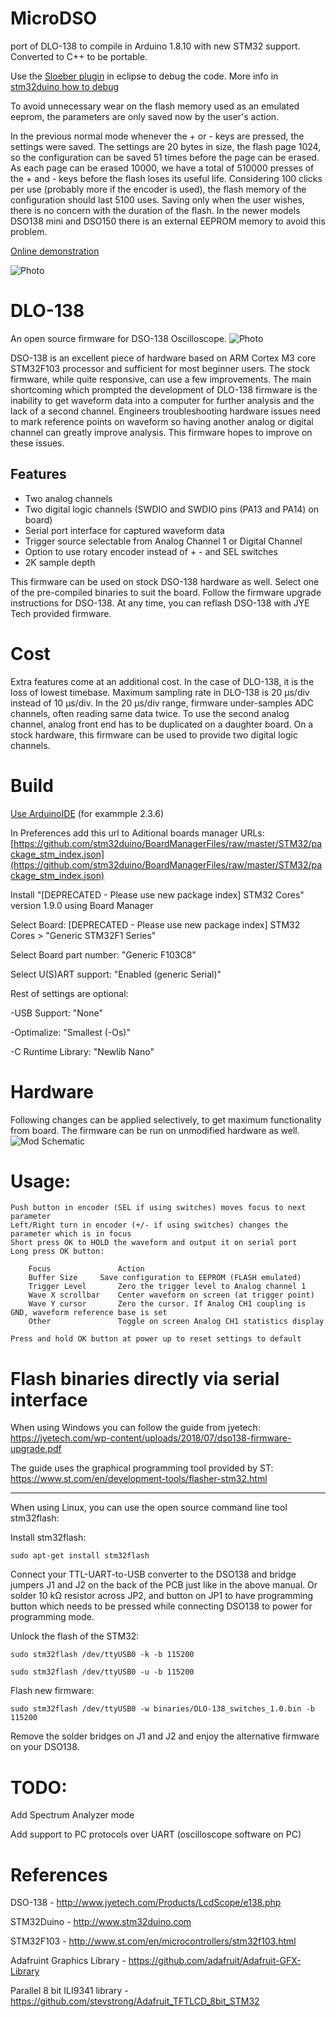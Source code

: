 # MicroDSO

port of DLO-138 to compile in Arduino 1.8.10 with new STM32 support. Converted to C++ to be portable.

Use the [Sloeber plugin](https://eclipse.baeyens.it/) in eclipse to debug the code. More info in [stm32duino how to debug](https://github.com/stm32duino/wiki/wiki/How-to-debug)

To avoid unnecessary wear on the flash memory used as an emulated eeprom, the parameters are only saved now by the user's action.

In the previous normal mode whenever the + or - keys are pressed, the settings were saved. The settings are 20 bytes in size, the flash page 1024, so the configuration can be saved 51 times before the page can be erased. As each page can be erased 10000, we have a total of 510000 presses of the + and - keys before the flash loses its useful life.
Considering 100 clicks per use (probably more if the encoder is used), the flash memory of the configuration should last 5100 uses. Saving only when the user wishes, there is no concern with the duration of the flash. In the newer models DSO138 mini and DSO150 there is an external EEPROM memory to avoid this problem.


[Online demonstration](https://lcgamboa.github.io/MicroDSO/MicroDSO.html)

![Photo](https://github.com/lcgamboa/MicroDSO/blob/master/pics/demojs.png)

# DLO-138
An open source firmware for DSO-138 Oscilloscope. 
![Photo](https://github.com/ardyesp/DLO-138/blob/master/pics/pic4.png)

DSO-138 is an excellent piece of hardware based on ARM Cortex M3 core STM32F103 processor and sufficient for most beginner users. The stock firmware, while quite responsive, can use a few improvements. The main shortcoming which prompted the development of DLO-138 firmware is the inability to get waveform data into a computer for further analysis and the lack of a second channel. Engineers troubleshooting hardware issues need to mark reference points on waveform so having another analog or digital channel can greatly improve analysis. This firmware hopes to improve on these issues.

## Features
- Two analog channels
- Two digital logic channels (SWDIO and SWDIO pins (PA13 and PA14) on board)
- Serial port interface for captured waveform data
- Trigger source selectable from Analog Channel 1 or Digital Channel
- Option to use rotary encoder instead of + - and SEL switches
- 2K sample depth

This firmware can be used on stock DSO-138 hardware as well. Select one of the pre-compiled binaries to suit the board. Follow the firmware upgrade instructions for DSO-138. At any time, you can reflash DSO-138 with JYE Tech provided firmware.

# Cost
Extra features come at an additional cost. In the case of DLO-138, it is the loss of lowest timebase. Maximum sampling rate in DLO-138 is 20 µs/div instead of 10 µs/div. In the 20 µs/div range, firmware under-samples ADC channels, often reading same data twice. To use the second analog channel, analog front end has to be duplicated on a daughter board. On a stock hardware, this firmware can be used to provide two digital logic channels.

# Build

[Use ArduinoIDE](https://www.arduino.cc/en/software/) (for exammple 2.3.6)

In Preferences add this url to Aditional boards manager URLs: [https://github.com/stm32duino/BoardManagerFiles/raw/master/STM32/package_stm_index.json](https://github.com/stm32duino/BoardManagerFiles/raw/master/STM32/package_stm_index.json)

Install "[DEPRECATED - Please use new package index] STM32 Cores" version 1.9.0 using Board Manager

Select Board: [DEPRECATED - Please use new package index] STM32 Cores > "Generic STM32F1 Series"

Select Board part number: "Generic F103C8"

Select U(S)ART support: "Enabled (generic Serial)"

Rest of settings are optional:

   -USB Support: "None"
	
   -Optimalize: "Smallest (-Os)"
	
   -C Runtime Library: "Newlib Nano"
	
# Hardware
Following changes can be applied selectively, to get maximum functionality from board. The firmware can be run on unmodified hardware as well.
![Mod Schematic](https://github.com/ardyesp/DLO-138/blob/master/pics/HardwareMod.png)

# Usage:
	Push button in encoder (SEL if using switches) moves focus to next parameter
	Left/Right turn in encoder (+/- if using switches) changes the parameter which is in focus
	Short press OK to HOLD the waveform and output it on serial port
	Long press OK button:
	
		Focus				Action
		Buffer Size		Save configuration to EEPROM (FLASH emulated)
		Trigger Level		Zero the trigger level to Analog channel 1
		Wave X scrollbar	Center waveform on screen (at trigger point)
		Wave Y cursor		Zero the cursor. If Analog CH1 coupling is GND, waveform reference base is set 
		Other				Toggle on screen Analog CH1 statistics display

	Press and hold OK button at power up to reset settings to default
	
# Flash binaries directly via serial interface

When using Windows you can follow the guide from jyetech:
https://jyetech.com/wp-content/uploads/2018/07/dso138-firmware-upgrade.pdf

The guide uses the graphical programming tool provided by ST:
https://www.st.com/en/development-tools/flasher-stm32.html

---

When using Linux, you can use the open source command line tool stm32flash:

Install stm32flash:
```
sudo apt-get install stm32flash
```

Connect your TTL-UART-to-USB converter to the DSO138 and bridge jumpers J1 and J2 on the back of the PCB just like in the above manual.
Or solder 10 kΩ resistor across JP2, and button on JP1 to have programming button which needs to be pressed while connecting DSO138 to power for programming mode.

Unlock the flash of the STM32:
```
sudo stm32flash /dev/ttyUSB0 -k -b 115200

sudo stm32flash /dev/ttyUSB0 -u -b 115200
```

Flash new firmware:
```
sudo stm32flash /dev/ttyUSB0 -w binaries/DLO-138_switches_1.0.bin -b 115200
```

Remove the solder bridges on J1 and J2 and enjoy the alternative firmware on your DSO138.
 		

# TODO:
Add Spectrum Analyzer mode

Add support to PC protocols over UART (oscilloscope software on PC)

# References
DSO-138 - http://www.jyetech.com/Products/LcdScope/e138.php

STM32Duino - http://www.stm32duino.com

STM32F103 - http://www.st.com/en/microcontrollers/stm32f103.html

Adafruint Graphics Library - https://github.com/adafruit/Adafruit-GFX-Library

Parallel 8 bit ILI9341 library - https://github.com/stevstrong/Adafruit_TFTLCD_8bit_STM32


